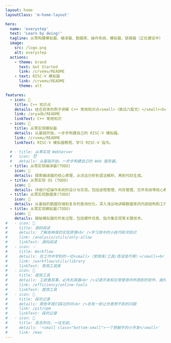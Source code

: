 ```yaml
---
layout: home
layoutClass: 'm-home-layout'

hero:
  name: 'everystep'
  text: 'Learn by doing!'
  tagline: 从零构建模拟器、编译器、数据库、操作系统、模拟器、链接器（正在建设中）
  image:
    src: /logo.png
    alt: everystep
  actions:
    - theme: brand
      text: Get Started
      link: /crvemu/README
    - text: RISC-V 模拟器
      link: /crvemu/README
      theme: alt

features:
  - icon: 📖
    title: C++ 知识点
    details: 结合具体的例子讲解 C++ 常用知识点<small>（面试八股文）</small><br />
    link: /aryadb/README
    linkText: C++ 常用知识
  - icon: 🍼
    title: 从零实现模拟器
    details: 从基础开始，一步步构建自己的 RISC-V 模拟器。
    link: /crvemu/README
    linkText: RISC-V 模拟器教程，学习 RISC-V 指令。

  # - title: 从零实现 WebServer
  #   icon: 😈
  #   details: 从基础开始，一步步构建自己的 Web 服务器。
  - title: 从零实现编译器(TODO)
    icon: 🐹
    details: 探索编译器的核心原理，从词法分析到语法解析，再到代码生成。
  - title: 从零实现 OS (TODO)
    icon: 🐷
    details: 详细介绍操作系统的设计与实现。包括进程管理、内存管理、文件系统等核心概念。
  - title: 从零实现数据库(TODO)
    icon: 🚀
    details: 从基础的数据存储到复杂的查询优化，深入浅出地讲解数据库的内部结构和工作原理，最终实现一个数据库。
  - title: 从零实现模拟器(TODO)
    icon: 🐲
    details: 揭秘模拟器的开发过程，包括硬件仿真、指令集实现等关键技术。
#   - icon: 📘
#     title: 源码阅读
#     details: 了解各种库的实现原理<br />学习其中的小技巧和冷知识
#     link: /analysis/utils/only-allow
#     linkText: 源码阅读
#   - icon: 💡
#     title: Workflow
#     details: 在工作中学到的一切<small>（常用库/工具/奇淫技巧等）</small><br />配合 CV 大法来更好的摸鱼
#     link: /workflow/utils/library
#     linkText: 常用工具库
#   - icon: 🧰
#     title: 提效工具
#     details: 工欲善其事，必先利其器<br />记录开发和日常使用中所用到的软件、插件、扩展等
#     link: /efficiency/online-tools
#     linkText: 提效工具
#   - icon: 🐞
#     title: 踩坑记录
#     details: 那些年我们踩过的坑<br />总有一些让你意想不到的问题
#     link: /pit/npm
#     linkText: 踩坑记录
#   - icon: 💯
#     title: 吾志所向，一往无前。
#     details: '<small class="bottom-small">一个想躺平的小开发</small>'
#     link: /mao
---
```


<style>
/*爱的魔力转圈圈*/
.m-home-layout .image-src:hover {
  transform: translate(-50%, -50%) rotate(666turn);
  transition: transform 59s 1s cubic-bezier(0.3, 0, 0.8, 1);
}

.m-home-layout .details small {
  opacity: 0.8;
}

.m-home-layout .item:last-child .details {
  display: flex;
  justify-content: flex-end;
  align-items: end;
}
</style>

<!-- // > 🧊 上述内容如果存在问题可以去 github.com/weijiew/everystep 下面提 issue ，记录所学，感谢指正。
// >
// > 🐻 致力于从零实现操作系统、数据库、编译器。热爱开源，欢迎Star。 -->
<!--
👉🏻 文章汇总「从零实现模拟器、操作系统、数据库、编译器...」：https://okaitserrj.feishu.cn/docx/R4tCdkEbsoFGnuxbho4cgW2Yntc
 -->
